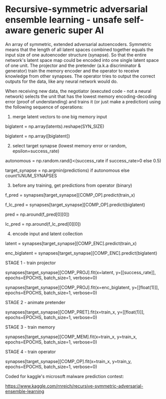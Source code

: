 # Recursive-symmetric adversarial ensemble learning - unsafe self-aware generic super AI

An array of symmetric, extended adversarial autoencoders. Symmetric means that the length of all latent spaces combined together equals the input size of one autoencoder structure (synapse). So that the entire network's latent space map could be encoded into one single latent space of one unit. The projector and the pretender (a.k.a discriminator & generator) train the memory encoder and the operator to receive knowledge from other synapses. The operator tries to output the correct outputs for the data, like any neural network would do.

When receiving new data, the negotiator (executed code - not a neural network) selects the unit that has the lowest memory encoding-decoding error (proof of understanding) and trains it (or just make a prediction) using the following sequence of operations:


1. merge latent vectors to one big memory input

biglatent = np.array(latents).reshape(SYN_SIZE)

biglatent = np.array([biglatent])


2. select target synapse (lowest memory error or random, epsilon=success_rate)

autonomous = np.random.rand()<(success_rate if success_rate>0 else 0.5)

target_synapse = np.argmin(predictions) if autonomous else count%NUM_SYNAPSES


3. before any training, get predictions from operator (binary)

f_pred = synapses[target_synapse][COMP_OP].predict(train_x)

f_lc_pred = synapses[target_synapse][COMP_OP].predict(biglatent)

pred = np.around(f_pred[0][0])

lc_pred = np.around(f_lc_pred[0][0])


4. encode input and latent collection

latent = synapses[target_synapse][COMP_ENC].predict(train_x)

enc_biglatent = synapses[target_synapse][COMP_ENC].predict(biglatent)

STAGE 1 - train projector

synapses[target_synapse][COMP_PROJ].fit(x=latent, y=[[success_rate]], epochs=EPOCHS, batch_size=1, verbose=0)

synapses[target_synapse][COMP_PROJ].fit(x=enc_biglatent, y=[[float(1)]], epochs=EPOCHS, batch_size=1, verbose=0)

STAGE 2 - animate pretender

synapses[target_synapse][COMP_PRET].fit(x=train_x, y=[[float(1)]], epochs=EPOCHS, batch_size=1, verbose=0)

STAGE 3 - train memory

synapses[target_synapse][COMP_MEM].fit(x=train_x, y=train_x, epochs=EPOCHS, batch_size=1, verbose=0)

STAGE 4 - train operator

synapses[target_synapse][COMP_OP].fit(x=train_x, y=train_y, epochs=EPOCHS, batch_size=1, verbose=0)






Coded for kaggle's microsoft malware prediction contest:

https://www.kaggle.com/rnreich/recursive-symmetric-adversarial-ensemble-learning
